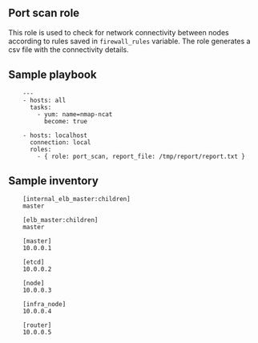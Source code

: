 Port scan role
--------------

This role is used to check for network connectivity between nodes
according to rules saved in `firewall_rules` variable. The role
generates a csv file with the connectivity details.

Sample playbook
---------------

        ---
        - hosts: all
          tasks:
            - yum: name=nmap-ncat
              become: true

        - hosts: localhost
          connection: local
          roles:
            - { role: port_scan, report_file: /tmp/report/report.txt }

Sample inventory
----------------

        [internal_elb_master:children]
        master

        [elb_master:children]
        master

        [master]
        10.0.0.1

        [etcd]
        10.0.0.2

        [node]
        10.0.0.3

        [infra_node]
        10.0.0.4

        [router]
        10.0.0.5

